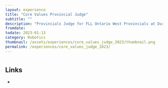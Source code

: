 ```yaml
---
layout: experience
title: "Core Values Provincial Judge"
subtitle: ""
description: "Provincials Judge for FLL Ontario West Provincials at Durham College for the Core Values category"
fromdate: 
todate: 2023-01-13
category: Robotics
thumbnail: /assets/experiences/core_values_judge_2023/thumbnail.png
permalink: /experiences/core_values_judge_2023/
---
```


#

## Links

-

